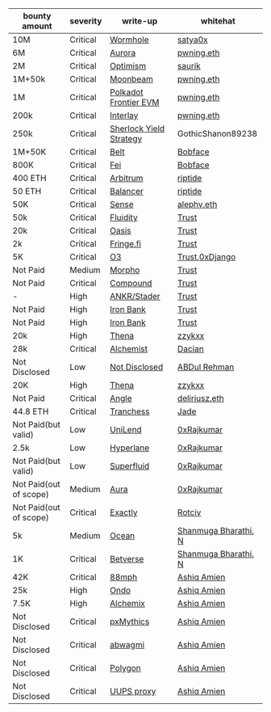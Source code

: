 | bounty  amount      | **severity** | **write-up**                                                                                                                       | **whitehat**                                                                             |
|---------------|--------------|------------------------------------------------------------------------------------------------------------------------------------|------------------------------------------------------------------------------------------|
| 10M           | Critical     | [Wormhole](https://medium.com/immunefi/wormhole-uninitialized-proxy-bugfix-review-90250c41a43a)                                    | [satya0x](https://twitter.com/satya0x)                                                   |
| 6M            | Critical     | [Aurora](https://pwning.mirror.xyz/CB4XUkbJVwPo7CaRwRmCApaP2DMjPQccW-NOcCwQlAs)                                                    | [pwning.eth](https://twitter.com/PwningEth)                                              |
| 2M            | Critical     | [Optimism](https://medium.com/immunefi/optimism-infinite-money-duplication-bugfix-review-daa6597146a0)                             | [saurik](https://twitter.com/saurik)                                                     |
| 1M+50k        | Critical     | [Moonbeam](https://pwning.mirror.xyz/okyEG4lahAuR81IMabYL5aUdvAsZ8cRCbYBXh8RHFuE)                                                  | [pwning.eth](https://twitter.com/PwningEth)                                              |
| 1M            | Critical     | [Polkadot Frontier EVM](https://pwning.mirror.xyz/RFNTSouIIlHVNmTNDThUVb1obIeN5c1LAiQuN9Ve-ok)                                     | [pwning.eth](https://twitter.com/PwningEth)                                              |
| 200k          | Critical     | [Interlay](https://pwning.mirror.xyz/jlT8OgtwN3mQf3KdYmXdcSXbE4s95JzT3eR3wxiLmpw)                                                  | [pwning.eth](https://twitter.com/PwningEth)                                              |
| 250k          | Critical     | [Sherlock Yield Strategy](https://mirror.xyz/0xE400820f3D60d77a3EC8018d44366ed0d334f93C/LOZF1YBcH1eBdxlC6HP223cAMeTpNgQ-Kc4EjQuxmGA) | GothicShanon89238                                                                        |
| 1M+50K        | Critical     | [Belt](https://medium.com/immunefi/belt-finance-logic-error-bug-fix-postmortem-39308a158291)                                       | [Bobface](https://twitter.com/bobface16)                                                 |
| 800K          | Critical     | [Fei](https://medium.com/immunefi/fei-protocol-flashloan-vulnerability-postmortem-7c5dc001affb)                                    | [Bobface](https://twitter.com/bobface16)                                                 |
| 400 ETH       | Critical     | [Arbitrum](https://medium.com/@0xriptide/hackers-in-arbitrums-inbox-ca23272641a2)                                                  | [riptide](https://twitter.com/0xriptide)                                                 |
| 50 ETH        | Critical     | [Balancer](https://mirror.xyz/0x2719F6Dfb85086F87319079cC2f7EeFD0e40994D/NWDf5uW1Ve7-TrcPKwmM86xp8ploMSCRGC58A-NSoFY)              | [riptide](https://twitter.com/0xriptide)                                                 |
| 50K           | Critical     | [Sense](https://medium.com/immunefi/sense-finance-access-control-issue-bugfix-review-32e0c806b1a0)                                 | [alephv.eth](https://twitter.com/alpeh_v)                                                |
| 50k           | Critical     | [Fluidity](https://www.trust-security.xyz/post/breaking-fluidity-for-glory-and-50k)                                                | [Trust](https://twitter.com/trust__90)                                                   |
| 20k           | Critical     | [Oasis](https://www.trust-security.xyz/post/taking-home-a-20k-bounty-with-oasis-platform-shutdown-vulnerability)                   | [Trust]( https://twitter.com/trust__90 )                                                 |
| 2k            | Critical     | [Fringe.fi](https://www.trust-security.xyz/post/diving-deep-into-a-critical-protocol-insolvency-bug-in-fringe-fi-lending-platform) | [Trust]( https://twitter.com/trust__90 )                                                 |
| 5K            | Critical     | [O3](https://www.trust-security.xyz/post/critical-finding-stealing-tokens-from-o3-bridge-users)                                    | [Trust]( https://twitter.com/trust__90 ),[0xDjango](https://twitter.com/0xDjangoOnChain) |
| Not Paid      | Medium       | [Morpho](https://www.trust-security.xyz/post/med-morpho-finance-logic-contract-can-be-destroyed-via-controlled-delegatecall)                       | [Trust]( https://twitter.com/trust__90 )                                                 |
| Not Paid      | Critical     | [Compound](https://www.trust-security.xyz/post/crit-compound-liquidators-may-seize-assets-not-held-as-collateral-closed-as-known-issue)            | [Trust]( https://twitter.com/trust__90 )                                                 |
| -             | High         | [ANKR/Stader](https://www.trust-security.xyz/post/high-ankr-stader-reward-distribution-is-vulnerable-to-mev-leading-to-theft-of-reward-won-t-fix)  | [Trust]( https://twitter.com/trust__90 )                                                 |
| Not Paid      | High         | [Iron Bank](https://www.trust-security.xyz/post/high-iron-bank-liquidator-is-not-credited-with-correct-collateral-amount)                          | [Trust]( https://twitter.com/trust__90 )                                                 |
| Not Paid      | High         | [Iron Bank](https://www.trust-security.xyz/post/high-iron-bank-collateral-cap-is-not-enforced-at-account-initialization)                           | [Trust]( https://twitter.com/trust__90 )                                                 |
| 20k           | High         | [Thena](https://zzykxx.com/2023/02/02/the-bug-that-codearena-missed-,-twice/)                                                      | [zzykxx](https://twitter.com/zzykxx)                                                     |
| 28k           | Critical     | [Alchemist](https://dacian.me/28k-bounty-admin-brick-forced-revert)                                                                | [Dacian](https://twitter.com/DevDacian)                                                  |
| Not Disclosed | Low          | [Not Disclosed](https://twitter.com/DevABDee/status/1637010561899560961)                                                           | [ABDul Rehman](https://twitter.com/DevABDee/status/1637010561899560961)                  |
| 20K           | High         | [Thena](https://zzykxx.com/2023/02/27/a-very-helpful-sign/)                                                                        | [zzykxx](https://twitter.com/zzykxx)                                                     |
| Not Paid      | Critical     | [Angle](https://medium.com/@deliriusz/stealing-in-motion-immunefi-bounty-hunting-from-different-angle-5eb03602f5c1)                | [deliriusz.eth](https://twitter.com/deliriusz_eth)                                       |
| 44.8 ETH      | Critical     | [Tranchess](https://www.kalos.xyz/blog/tranchess-liquid-staking-deposit-firstrun-vulnerability-analysis)                           | [Jade](https://twitter.com/windowhan)                                                    |
| Not Paid(but valid)    | Low          | [UniLend](https://github.com/0xRajkumar/audits/blob/main/Immunefi/README.md#lend-function-always-return-minted-tokens-equal-to-zero)              | [0xRajkumar](https://twitter.com/0xRajkumar)                                             |
| 2.5k                   | Low          | [Hyperlane](https://github.com/0xRajkumar/audits/blob/main/Immunefi/README.md#wrong-use-of-assembly-builtin-function)                             | [   0xRajkumar](https://twitter.com/0xRajkumar)                                          |
| Not Paid(but valid)    | Low          | [Superfluid](https://github.com/0xRajkumar/audits/blob/main/Immunefi/README.md#createcanonicalerc20wrapper-reverts-on-right-erc20-implementation) | [   0xRajkumar]( https://twitter.com/0xRajkumar )                                        |
| Not Paid(out of scope) | Medium       | [Aura](https://github.com/0xRajkumar/audits/blob/main/Immunefi/README.md#bypassing-modify-blacklist-function)                                     | [   0xRajkumar]( https://twitter.com/0xRajkumar )                                        |
| Not Paid(out of scope)      | Critical     | [Exactly](https://twitter.com/rotcivegaf/status/1649667063412056066)                                                               | [Rotciv](https://twitter.com/rotcivegaf)                                                 |
| 5k            | Medium       | [Ocean](https://mirror.xyz/chiefdestroyer.eth/Xd08Mseb33gbyo-9py9old7ejYz6sVxOsle6v-1RRmc)                                         | [Shanmuga Bharathi. N](https://twitter.com/ch13fd357r0y3r)                               |
| 1K | Critical     | [Betverse](https://mirror.xyz/chiefdestroyer.eth/iB31aKROKdXZG1MiZjoOdbAq-jzEz_PgVrUKUnA_ILg)                                      | [Shanmuga Bharathi. N](https://twitter.com/ch13fd357r0y3r)                               |
| 42K           | Critical     | [88mph](https://medium.com/immunefi/88mph-function-initialization-bug-fix-postmortem-c3a2282894d3)                                                 | [Ashiq Amien](https://twitter.com/AshiqAmien)                                            |
| 25k           | High     | [Ondo](https://iosiro.com/blog/high-risk-vulnerability-disclosed-to-ondo-finance)                                                                  | [Ashiq Amien](https://twitter.com/AshiqAmien)                                            |
| 7.5K          | High         | [Alchemix](https://medium.com/immunefi/alchemix-access-control-bug-fix-debrief-a13d39b9f2e0)                                                       | [Ashiq Amien](https://twitter.com/AshiqAmien)                                            |
| Not Disclosed | Critical     | [pxMythics](https://ashiq.co.za/tabs/research/#-critical-vulnerability-disclosed-to-pxmythics)                                                     | [Ashiq Amien](https://twitter.com/AshiqAmien)                                            |
| Not Disclosed | Critical     | [abwagmi](https://ashiq.co.za/tabs/research/#-critical-vulnerability-disclosed-to-abwagmi)                                                         | [Ashiq Amien](https://twitter.com/AshiqAmien)                                            |
| Not Disclosed | Critical     | [Polygon](https://ashiq.co.za/tabs/research/#-critical-vulnerability-disclosed-to-polygon)                                                         | [Ashiq Amien](https://twitter.com/AshiqAmien)                                            |
| Not Disclosed | Critical     | [UUPS proxy](https://ashiq.co.za/tabs/research/#%EF%B8%8F-critical-vulnerability-disclosed-to-four-definft-projects-and-escalated-to-openzeppelin) | [Ashiq Amien](https://twitter.com/AshiqAmien)                                            |
